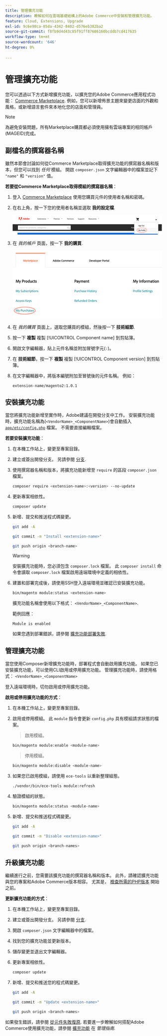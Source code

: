 ```yaml
---
title: 管理擴充功能
description: 瞭解如何在雲端基礎結構上的Adobe Commerce中安裝和管理擴充功能。
feature: Cloud, Extensions, Upgrade
exl-id: 9c6e98ca-85da-4342-8402-d576eb382ba2
source-git-commit: f8fb9d4d43c85f91ff87686160bcddb7cd417635
workflow-type: tm+mt
source-wordcount: '646'
ht-degree: 0%

---
```


# 管理擴充功能

您可以透過以下方式新增擴充功能，以擴充您的Adobe Commerce應用程式功能： [Commerce Marketplace](https://marketplace.magento.com). 例如，您可以新增佈景主題來變更店面的外觀和風格，或新增語言套件來本地化您的店面和管理員。

>[!NOTE]
>
>為避免安裝問題，所有Marketplace購買都必須使用擁有雲端專案的相同帳戶(MAGEID)完成。

## 副檔名的撰寫器名稱

雖然本節會討論如何從Commerce Marketplace取得擴充功能的撰寫器名稱和版本，但您可以找到 _任何_ 模組。 開啟 `composer.json` 文字編輯器中的檔案並記下 `"name"` 和 `"version"` 值。

**若要從Commerce Marketplace取得模組的撰寫器名稱**：

1. 登入 [Commerce Marketplace](https://marketplace.magento.com) 使用您購買元件的使用者名稱和密碼。

1. 在右上角，按一下您的使用者名稱並選取 **我的設定檔**.

   ![存取您的Marketplace帳戶](../../assets/marketplace/my-profile.png)

1. 在 _我的帳戶_ 頁面，按一下 **我的購買**.

   ![Marketplace購買記錄](../../assets/marketplace/my-purchases.png)

1. 在 _我的購買_ 頁面上，選取您購買的模組，然後按一下 **技術細節**.

1. 按一下 **複製** 複製 [!UICONTROL Component name] 到剪貼簿。

1. 開啟文字編輯器，貼上元件名稱並附加冒號字元(`:`)。

1. 在 **技術細節**，按一下 **複製** 複製 [!UICONTROL Component version] 到剪貼簿。

1. 在文字編輯器中，將版本編號附加至冒號後的元件名稱。 例如：

   ```text
   extension-name/magento2:1.0.1
   ```

## 安裝擴充功能

當您將擴充功能新增至實作時，Adobe建議在開發分支中工作。 安裝擴充功能時，擴充功能名稱為(`<VendorName>_<ComponentName>`)會自動插入 [`app/etc/config.php`](https://experienceleague.adobe.com/docs/commerce-operations/configuration-guide/files/deployment-files.html) 檔案。 不需要直接編輯檔案。

**若要安裝擴充功能**：

1. 在本機工作站上，變更至專案目錄。

1. 建立或簽出開發分支。 另請參閱 [分支](../development/cli-branches.md).

1. 使用撰寫器名稱和版本，將擴充功能新增至 `require` 的區段 `composer.json` 檔案。

   ```bash
   composer require <extension-name>:<version> --no-update
   ```

1. 更新專案相依性。

   ```bash
   composer update
   ```

1. 新增、提交和推送程式碼變更。

   ```bash
   git add -A
   ```

   ```bash
   git commit -m "Install <extension-name>"
   ```

   ```bash
   git push origin <branch-name>
   ```

   >[!WARNING]
   >
   >安裝擴充功能時，您必須包含 `composer.lock` 檔案。 此 `composer install` 命令會讀取 `composer.lock` 檔案啟用遠端環境中定義的相依性。

1. 建置和部署完成後，請使用SSH登入遠端環境並確認已安裝擴充功能。

   ```bash
   bin/magento module:status <extension-name>
   ```

   擴充功能名稱會使用以下格式： `<VendorName>_<ComponentName>`.

   範例回應：

   ```terminal
   Module is enabled
   ```

   如果您遇到部署錯誤，請參閱 [擴充功能部署失敗](../deploy/recover-failed-deployment.md).

## 管理擴充功能

當您使用Composer新增擴充功能時，部署程式會自動啟用擴充功能。 如果您已安裝擴充功能，可以使用CLI啟用或停用擴充功能。 管理擴充功能時，請使用格式： `<VendorName>_<ComponentName>`

登入遠端環境時，切勿啟用或停用擴充功能。

**啟用或停用擴充功能的方式**：

1. 在本機工作站上，變更至專案目錄。

1. 啟用或停用模組。 此 `module` 指令會更新 `config.php` 具有模組請求狀態的檔案。

   >啟用模組。

   ```bash
   bin/magento module:enable <module-name>
   ```

   >停用模組。

   ```bash
   bin/magento module:disable <module-name>
   ```

1. 如果您已啟用模組，請使用 `ece-tools` 以重新整理組態。

   ```bash
   ./vendor/bin/ece-tools module:refresh
   ```

1. 驗證模組的狀態。

   ```bash
   bin/magento module:status <module-name>
   ```

1. 新增、提交和推送程式碼變更。

   ```bash
   git add -A
   ```

   ```bash
   git commit -m "Disable <extension-name>"
   ```

   ```bash
   git push origin <branch-names>
   ```

## 升級擴充功能

繼續進行之前，您需要該擴充功能的撰寫器名稱和版本。 此外，請確認擴充功能與您的專案和Adobe Commerce版本相容。 尤其是， [檢查所需的PHP版本](https://experienceleague.adobe.com/docs/commerce-operations/installation-guide/system-requirements.html) 開始之前。

**更新擴充功能的方式**：

1. 在本機工作站上，變更至專案目錄。

1. 建立或簽出開發分支。 另請參閱 [分支](../development/cli-branches.md).

1. 開啟 `composer.json` 文字編輯器中的檔案。

1. 找到您的擴充功能並更新版本。

1. 儲存變更並退出文字編輯器。

1. 更新專案相依性。

   ```bash
   composer update
   ```

1. 新增、提交和推送您的程式碼變更。

   ```bash
   git add -A
   ```

   ```bash
   git commit -m "Update <extension-name>"
   ```

   ```bash
   git push origin <branch-names>
   ```

如果發生錯誤，請參閱 [從元件失敗復原](../deploy/recover-failed-deployment.md). 若要進一步瞭解如何搭配Adobe Commerce使用擴充功能，請參閱 [擴充功能](https://experienceleague.adobe.com/docs/commerce-admin/start/resources/extensions.html) 在 _管理指南_.
